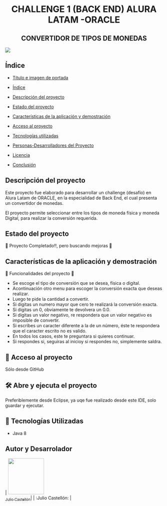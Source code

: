 <h1 align="center"> CHALLENGE 1 (BACK END) ALURA LATAM -ORACLE </h1>

<h2 align="center"> CONVERTIDOR DE TIPOS DE MONEDAS </h2>


<img src="https://statics.eleconomista.com.ar/2020/02/614e1e7c27038.jpg">


<h2> Índice </h2>

* [Título e imagen de portada](#Título-e-imagen-de-portada)

* [Índice](#índice)

* [Descripción del proyecto](#descripción-del-proyecto)

* [Estado del proyecto](#Estado-del-proyecto)

* [Características de la aplicación y demostración](#Características-de-la-aplicación-y-demostración)

* [Acceso al proyecto](#acceso-proyecto)

* [Tecnologías utilizadas](#tecnologías-utilizadas)

* [Personas-Desarrolladores del Proyecto](#personas-desarrolladores)

* [Licencia](#licencia)

* [Conclusión](#conclusión)




<h2> Descripción del proyecto </h2>

Este proyecto fue elaborado para desarrollar un challenge (desafío) en Alura Latam de ORACLE, en la especialidad de Back End, el cual presenta un convertidor de monedas.

El proyecto permite seleccionar entre los tipos de moneda física y moneda Digital, para realizar la conversión requerida.



<h2> Estado del proyecto </h2>

🎯 Proyecto Completado!!, pero buscando mejoras 🎯



<h2> Características de la aplicación y demostración </h2>

🔨 Funcionalidades del proyecto 🔨 

* Se escoge el tipo de conversión que se desea, física o digital.
* Acontinuación otro menu para escoger la conversión exacta que deseas realizar.
* Luego te pide la cantidad a convertir.
* Si digitas un numero mayor que cero te realizará la conversión exacta.
* Si digitas un 0, obviamente te devolvera un 0.0.
* Si digitas un valor negativo, re respondera que un valor negativo es imposible de convertir.
* Si escribes un caracter diferente a la de un número, éste te respondera que el caracter escrito no es valido.
* En todos los casos, este te preguntara si quieres continuar.
* Si respondes si, seguiras al inicioy si respondes no, simplemente saldra.  


<h2> 📁 Acceso al proyecto </h2>

Sólo desde GitHub


 <h2> 🛠️ Abre y ejecuta el proyecto</h2>

Preferiblemente desde Eclipse, ya uqe fue realizado desde este IDE, solo guardar y ejecutar.


<h2> 🎨 Tecnologías Utilizadas </h2>

* Java 8



<h2> Autor y Desarrolador </h2>

| [<img src="https://avatars.githubusercontent.com/u/86208072?s=400&u=a20a9f53cf998859c38d855985b36bff673d281f&v=4" width=115><br><sub>Julio Castellón</sub>](https://github.com/juliocastellonmendoza)|
| :Julio Castellón: |

